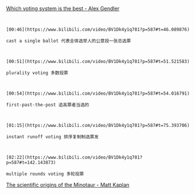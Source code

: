 [Which voting system is the best - Alex Gendler](https://www.bilibili.com/video/BV1Dk4y1q781?p=587)

```ad-note


[00:46](https://www.bilibili.com/video/BV1Dk4y1q781?p=587#t=46.089876)

cast a single ballot 代表全体选举人的公意投一张总选票

```

```ad-note


[00:51](https://www.bilibili.com/video/BV1Dk4y1q781?p=587#t=51.521583)

plurality voting 多数投票

```

```ad-note


[00:54](https://www.bilibili.com/video/BV1Dk4y1q781?p=587#t=54.016791)

first-past-the-post 追高票者当选的

```

```ad-note


[01:15](https://www.bilibili.com/video/BV1Dk4y1q781?p=587#t=75.393706)

instant runoff voting 排序复制制选票发

```

```ad-note


[02:22](https://www.bilibili.com/video/BV1Dk4y1q781?p=587#t=142.143873)

multiple rounds voting 多轮投票

```

[The scientific origins of the Minotaur - Matt Kaplan](https://www.bilibili.com/video/BV1Dk4y1q781?p=588)

```ad-note



```
